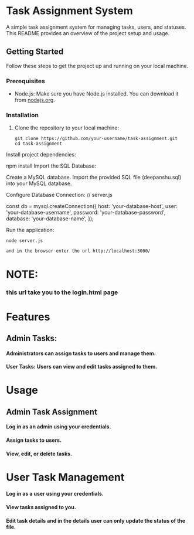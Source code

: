 # Task Assignment System

A simple task assignment system for managing tasks, users, and statuses. This README provides an overview of the project setup and usage.

## Getting Started

Follow these steps to get the project up and running on your local machine.

### Prerequisites

- Node.js: Make sure you have Node.js installed. You can download it from [nodejs.org](https://nodejs.org/).

### Installation

1. Clone the repository to your local machine:

   ```shell
   git clone https://github.com/your-username/task-assignment.git
   cd task-assignment
Install project dependencies:

npm install
Import the SQL Database:

Create a MySQL database.
Import the provided SQL file (deepanshu.sql) into your MySQL database.

Configure Database Connection:
// server.js

const db = mysql.createConnection({
  host: 'your-database-host',
  user: 'your-database-username',
  password: 'your-database-password',
  database: 'your-database-name',
});

Run the application:
```shell
node server.js

and in the browser enter the url http://localhost:3000/

```
# NOTE: 

### this url take you to the login.html page

# Features

## Admin Tasks: 

#### Administrators can assign tasks to users and manage them.

#### User Tasks: Users can view and edit tasks assigned to them.

# Usage

## Admin Task Assignment

#### Log in as an admin using your credentials.

#### Assign tasks to users.

#### View, edit, or delete tasks.

# User Task Management

#### Log in as a user using your credentials.

#### View tasks assigned to you.

#### Edit task details and in the details user can only update the status of the file.
